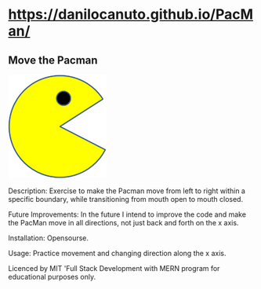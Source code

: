 # https://danilocanuto.github.io/PacMan/

## Move the Pacman

<img src= "images/pacman1.png" width='200'/>

Description: Exercise to make the Pacman move from left to right within a specific boundary, while transitioning from mouth open to mouth closed.

Future Improvements: In the future I intend to improve the code and make the PacMan move in all directions, not just back and forth on the x axis.

Installation: Opensourse.

Usage: Practice movement and changing direction along the x axis.

Licenced by MIT 'Full Stack Development with MERN program for educational purposes only.


